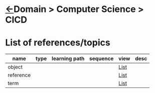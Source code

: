 


[//]: #(Reference)
[Repo_Readme]:    ../README.md

[Object_List]:    ./list/object_list.md
[Reference_List]: ./list/reference_list.md
[Term_List]:      ./list/term_list.md

# [&larr;][Repo_Readme]Domain > Computer Science > CICD
# List of references/topics

|name|type|learning path|sequence|view|desc|
|-|-|-|-|-|-|
|object||||[List][Object_List]
|reference||||[List][Reference_List]
|term||||[List][Term_List]
<br>

